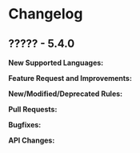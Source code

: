 # Changelog

## ????? - 5.4.0

**New Supported Languages:**

**Feature Request and Improvements:**

**New/Modified/Deprecated Rules:**

**Pull Requests:**

**Bugfixes:**

**API Changes:**
